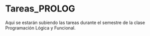 # Tareas_PROLOG
Aqui se estarán subiendo las tareas durante el semestre de la clase Programación Lógica y Funcional.
